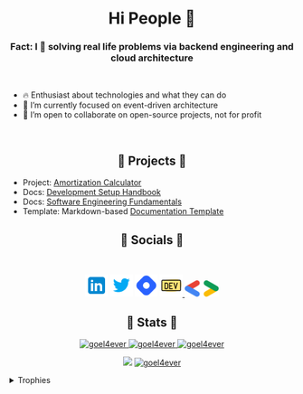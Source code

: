 <h1 align="center">Hi People 👋</h1>

<h3 align="center">Fact: I 💞️ solving real life problems via backend engineering and cloud architecture</h3>
<br />

- 🔥 Enthusiast about technologies and what they can do
- 🌱 I’m currently focused on event-driven architecture
- 👀 I’m open to collaborate on open-source projects, not for profit

<br />
<h2 align="center">🚀 Projects 🚀</h2>

- Project: [Amortization Calculator](https://goel4ever.github.io/amortization-calculator/)
- Docs: [Development Setup Handbook](https://learn-with-me.github.io/Development-Setup-Handbook/)
- Docs: [Software Engineering Fundamentals](https://learn-with-me.github.io/Software-Engineering-Fundamentals/)
- Template: Markdown-based [Documentation Template](https://learn-with-me.github.io/mkdocs-template/)

<h2 align="center">🌟 Socials 🌟</h2>
<br />
<p align="center">
    <a href="https://www.linkedin.com/in/goel4ever/" title="LinkedIn">
        <img src="./assets/images/icons8-linkedin-96.svg" alt="LinkedIn" width="40" /></a>
    <a href="https://twitter.com/goel4ever" title="Twitter">
        <img src="./assets/images/icons8-twitter.svg" alt="Twitter" width="40" /></a>
    <a href="https://goel.hashnode.dev/" title="Hashnode">
        <img src="./assets/images/icons8-hashnode.svg" alt="Hashnode" width="40" /></a>
    <a href="https://dev.to/goel4ever" title="Dev.to">
        <img src="./assets/images/icons8-dev-community-yellow.png" alt="Dev.to" width="40" /> </a>
    <a href="https://g.dev/goel4ever" title="Google Developer">
        <img src="./assets/images/google-dev.svg" alt="Google Dev" width="60" /> </a>
</p>

<h2 align="center">🤍 Stats 🤍</h2>

<p align="center">
    <a href="https://github.com/goel4ever?tab=repositories" title="Profile">
        <img src="https://github-readme-streak-stats.herokuapp.com/?user=goel4ever&border_radius=0&theme=transparent" alt="goel4ever"
            width="33%" />
    </a>
    <a href="https://github.com/goel4ever?tab=repositories" title="Profile">
        <img src="https://github-profile-summary-cards.vercel.app/api/cards/profile-details?username=goel4ever&theme=transparent&hide_border=true" alt="goel4ever"
            width="33%" />
    </a>
    <a href="https://github.com/goel4ever?tab=repositories" title="Profile">
        <img src="http://github-profile-summary-cards.vercel.app/api/cards/repos-per-language?username=goel4ever&theme=transparent&exclude=CSS" alt="goel4ever"
            width="33%" />
    </a>
</p>

<p align="center">
<a href="https://wakatime.com/@goel4ever"><img src="https://wakatime.com/badge/user/275c1767-61f3-4e9a-a208-0f7398babeca.svg"></a>
<a href="https://github.com/goel4ever?tab=repositories" title="Profile">
<img src="https://komarev.com/ghpvc/?username=goel4ever&label=Profile%20views&color=0e75b6&style=flat" alt="goel4ever" />
</a>
</p>

<details>
  <summary>Trophies</summary>
    <p  align="center">
    <a href="https://github.com/goel4ever?tab=repositories" title="Profile">
        <img src="https://github-profile-trophy.vercel.app/?username=goel4ever&theme=onedark&column=3&margin-w=15&margin-h=15" alt="goel4ever"
            width="49%" />
    </a>
    </p>
</details>

<!---
goel4ever/goel4ever is a ✨ special ✨ repository because its `README.md` (this file) appears on your GitHub profile.
You can click the Preview link to take a look at your changes.
--->
